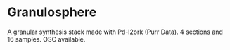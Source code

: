 # Granulosphere

A granular synthesis stack made with Pd-l2ork (Purr Data).
4 sections and 16 samples. 
OSC available.

